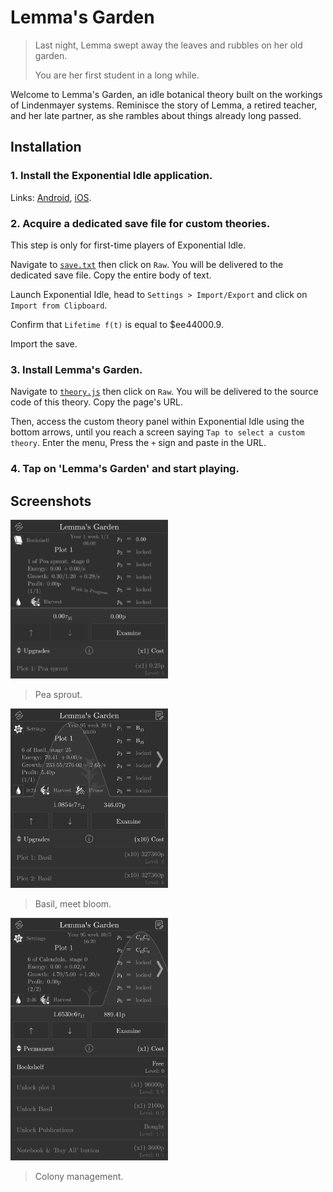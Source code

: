 # Lemma's Garden

> Last night, Lemma swept away the leaves and rubbles on her old garden.
> 
> You are her first student in a long while.

Welcome to Lemma's Garden, an idle botanical theory built on the workings of Lindenmayer systems. Reminisce the story of Lemma, a retired teacher, and her late partner, as she rambles about things already long passed.

## Installation

### 1. Install the Exponential Idle application.

Links: [Android](https://play.google.com/store/apps/details?id=com.conicgames.exponentialidle), [iOS](https://apps.apple.com/us/app/exponential-idle/id1538487382).

### 2. Acquire a dedicated save file for custom theories.

This step is only for first-time players of Exponential Idle.

Navigate to [`save.txt`](./save.txt) then click on `Raw`. You will be delivered to the dedicated save file. Copy the entire body of text.

Launch Exponential Idle, head to `Settings > Import/Export` and click on `Import from Clipboard`.

Confirm that `Lifetime f(t)` is equal to $ee44000.9.

Import the save.

### 3. Install Lemma's Garden.

Navigate to [`theory.js`](./theory.js) then click on `Raw`. You will be delivered to the source code of this theory. Copy the page's URL.

Then, access the custom theory panel within Exponential Idle using the bottom arrows, until you reach a screen saying `Tap to select a custom theory`. Enter the menu, Press the `+` sign and paste in the URL.

### 4. Tap on 'Lemma's Garden' and start playing.

## Screenshots

<img src="screenshots/pea_small.gif" alt="Pea sprout" height="50%" width="50%">

> Pea sprout.

<img src="screenshots/03.png" alt="Basil, meet bloom" height="50%" width="50%">

> Basil, meet bloom.

<img src="screenshots/02.png" alt="Colony management" height="50%" width="50%">

> Colony management.
